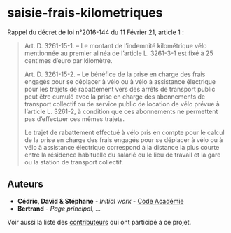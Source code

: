 # saisie-frais-kilometriques

Rappel du décret de loi n°2016-144 du 11 Février 21, article 1 : 
> Art. D. 3261-15-1. – Le montant de l’indemnité kilométrique vélo mentionnée au premier alinéa de l’article L. 3261-3-1 est fixé à 25 centimes d’euro par kilomètre.
> 
> Art. D. 3261-15-2. – Le bénéfice de la prise en charge des frais engagés pour se déplacer à vélo ou à vélo à assistance électrique pour les trajets de rabattement vers des arrêts de transport public peut être cumulé avec la prise en charge des abonnements de transport collectif ou de service public de location de vélo prévue à l’article L. 3261-2, à condition que ces abonnements ne permettent pas d’effectuer ces mêmes trajets.
>
> Le trajet de rabattement effectué à vélo pris en compte pour le calcul de la prise en charge des frais engagés pour se déplacer à vélo ou à vélo à assistance électrique correspond à la distance la plus courte entre la résidence habituelle du salarié ou le lieu de travail et la gare ou la station de transport collectif.

## Auteurs

* **Cédric, David & Stéphane** - *Initial work* - [Code Académie](https://github.com/code-academie/saisie-frais-kilometriques)
* **Bertrand** - *Page principal, ...*

Voir aussi la liste des [contributeurs](https://github.com/bdelion/saisie-frais-kilometriques/contributors) qui ont participé à ce projet.